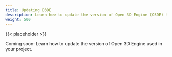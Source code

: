```yaml
---
title: Updating O3DE
description: Learn how to update the version of Open 3D Engine (O3DE) that's used in your project.
weight: 500
---
```


{{< placeholder >}}

Coming soon: Learn how to update the version of Open 3D Engine used in your project.
